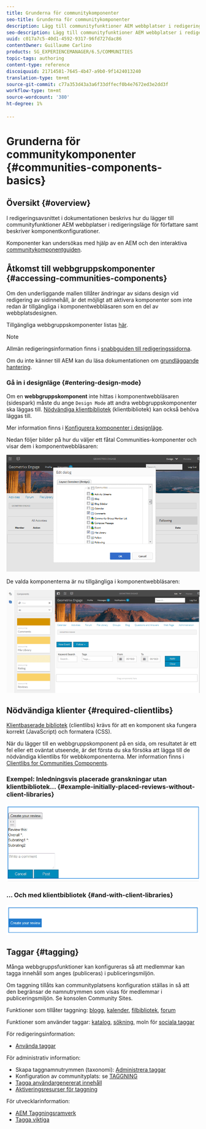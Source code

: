 ```yaml
---
title: Grunderna för communitykomponenter
seo-title: Grunderna för communitykomponenter
description: Lägg till communityfunktioner AEM webbplatser i redigeringsläge och konfigurera komponenter
seo-description: Lägg till communityfunktioner AEM webbplatser i redigeringsläge och konfigurera komponenter
uuid: c017a7c5-40d1-4592-9317-96fd727dac86
contentOwner: Guillaume Carlino
products: SG_EXPERIENCEMANAGER/6.5/COMMUNITIES
topic-tags: authoring
content-type: reference
discoiquuid: 21714581-7645-4b47-a9b0-9f1424013240
translation-type: tm+mt
source-git-commit: c77a353d43a3a6f33dffecf0b4e7672ed3e2dd3f
workflow-type: tm+mt
source-wordcount: '380'
ht-degree: 1%

---
```



# Grunderna för communitykomponenter {#communities-components-basics}

## Översikt {#overview}

I redigeringsavsnittet i dokumentationen beskrivs hur du lägger till communityfunktioner AEM webbplatser i redigeringsläge för författare samt beskriver komponentkonfigurationer.

Komponenter kan undersökas med hjälp av en AEM och den interaktiva [communitykomponentguiden](components-guide.md).

## Åtkomst till webbgruppskomponenter {#accessing-communities-components}

Om den underliggande mallen tillåter ändringar av sidans design vid redigering av sidinnehåll, är det möjligt att aktivera komponenter som inte redan är tillgängliga i komponentwebbläsaren som en del av webbplatsdesignen.

Tillgängliga webbgruppskomponenter listas [här](author-communities.md#available-communities-components).

>[!NOTE]
>
>Allmän redigeringsinformation finns i [snabbguiden till redigeringssidorna](../../help/sites-authoring/qg-page-authoring.md).
>
>Om du inte känner till AEM kan du läsa dokumentationen om [grundläggande hantering](../../help/sites-authoring/basic-handling.md).


### Gå in i designläge {#entering-design-mode}

Om en **webbgruppskomponent** inte hittas i komponentwebbläsaren (sidespark) måste du ange `Design Mode` att andra webbgruppskomponenter ska läggas till. [Nödvändiga klientbibliotek](#required-clientlibs) (klientbibliotek) kan också behöva läggas till.

Mer information finns i [Konfigurera komponenter i designläge](../../help/sites-authoring/default-components-designmode.md).

Nedan följer bilder på hur du väljer ett fåtal Communities-komponenter och visar dem i komponentwebbläsaren:

![komponentdesign](assets/component-design.png)

De valda komponenterna är nu tillgängliga i komponentwebbläsaren:

![component-design1](assets/component-design1.png)

## Nödvändiga klienter {#required-clientlibs}

[Klientbaserade bibliotek](../../help/sites-developing/clientlibs.md) (clientlibs) krävs för att en komponent ska fungera korrekt (JavaScript) och formatera (CSS).

När du lägger till en webbgruppskomponent på en sida, om resultatet är ett fel eller ett oväntat utseende, är det första du ska försöka att lägga till de nödvändiga klientlibs för webbkomponenterna. Mer information finns i [Clientlibs for Communities Components](clientlibs.md).

### Exempel: Inledningsvis placerade granskningar utan klientbibliotek... {#example-initially-placed-reviews-without-client-libraries}

![clientlibs1](assets/clientlibs1.png)

### ... Och med klientbibliotek {#and-with-client-libraries}

![clientlibs2](assets/clientlibs2.png)

## Taggar {#tagging}

Många webbgruppsfunktioner kan konfigureras så att medlemmar kan tagga innehåll som anges (publiceras) i publiceringsmiljön.

Om taggning tillåts kan communityplatsens konfiguration ställas in så att den begränsar de namnutrymmen som visas för medlemmar i publiceringsmiljön. Se konsolen [](sites-console.md#tagging)Community Sites.

Funktioner som tillåter taggning: [blogg](blog-feature.md), [kalender](calendar.md), [filbibliotek](file-library.md), [forum](forum.md)

Funktioner som använder taggar: [katalog](catalog.md), [sökning](search.md), moln för [sociala taggar](tagcloud.md)

För redigeringsinformation:

* [Använda taggar](../../help/sites-authoring/tags.md)

För administrativ information:

* Skapa taggnamnutrymmen (taxonomi): [Administrera taggar](../../help/sites-administering/tags.md)
* Konfiguration av communityplats: se [TAGGNING](sites-console.md#tagging)
* [Tagga användargenererat innehåll](../../help/sites-authoring/tags.md)
* [Aktiveringsresurser för taggning](tag-resources.md)

För utvecklarinformation:

* [AEM Taggningsramverk](../../help/sites-developing/framework.md)
* [Tagga viktiga](tag.md)

